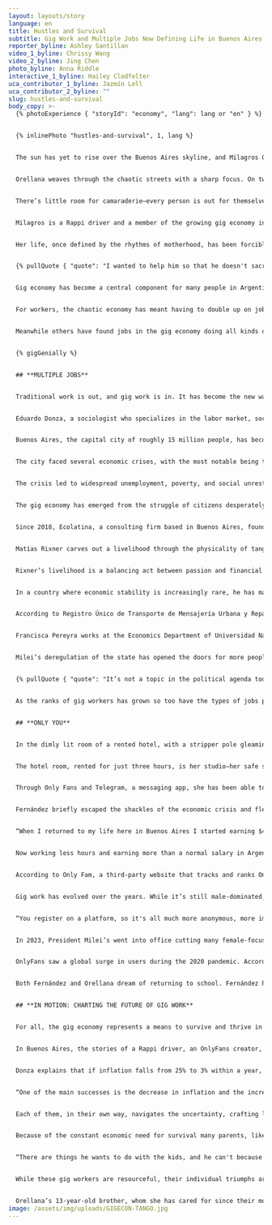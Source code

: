 ```yaml
---
layout: layouts/story
language: en
title: Hustles and Survival
subtitle: Gig Work and Multiple Jobs Now Defining Life in Buenos Aires
reporter_byline: Ashley Santillan
video_1_byline: Chrissy Wang
video_2_byline: Jing Chen
photo_byline: Anna Riddle
interactive_1_byline: Hailey Clodfelter
uca_contributor_1_byline: Jazmín Lell
uca_contributor_2_byline: ""
slug: hustles-and-survival
body_copy: >-
  {% photoExperience { "storyId": "economy", "lang": lang or "en" } %}


  {% inlinePhoto "hustles-and-survival", 1, lang %}


  The sun has yet to rise over the Buenos Aires skyline, and Milagros Orellana is already on her feet. As the chill of the early morning lingers in the air, the 24-year-old mother of three prepares to face once again a busy schedule. By day, she is the nurturing heart of her family; by night, she becomes a daring, racing street worker weaving through traffic to deliver food, groceries, and other goods to customers on the streets of Buenos Aires in some of the toughest neighborhoods. She risks her life nightly to earn a little extra money based on how far she peddles her bike and the time it takes to get there.  


  Orellana weaves through the chaotic streets with a sharp focus. On two wheels, she’s part of a fierce, unforgiving world where survival depends on quick reflexes and cold determination. As a woman in a male-dominated gig, she faces a constant push-and-pull dynamic; men, often dismissive of her presence, see her as competition, while other women eye her with distrust, resenting her for working alongside men in this gritty, high-stress environment. 


  There’s little room for camaraderie—every person is out for themselves. With the pressure mounting from all sides, Orellana has learned to keep her guard up and her eyes always scanning the road. With each shift, she pushes through exhaustion, balancing the weight of her children's needs with the demands of an unforgiving gig economy. The clock is her constant enemy, as she races against time, each delivery another small victory in the ongoing struggle for her family’s survival. 


  Milagros is a Rappi driver and a member of the growing gig economy in Argentina as people take on multiple jobs just to survive. For Orellana, her resilience comes back to her main purpose, motherhood. 


  Her life, once defined by the rhythms of motherhood, has been forcibly rewritten by the economic turmoil that has swept through Argentina. Until recently, her husband’s steady income was enough to support their family. But as the country’s financial instability deepens, what was once a stable foundation has crumbled, leaving Orellana with no choice but to step into the world of food delivery. 


  {% pullQuote { "quote": "I wanted to help him so that he doesn't sacrifice himself or kill himself so much, I decided to start working.", "attribution": "Orellana", "role": "Rappi driver" } %}


  Gig economy has become a central component for many people in Argentina to survive the economic crisis that has been haunting the country for over 100 years. And now with the new president imposing austerity measures to control the economy the ranks of the gig economy workers are swelling adding to the chaos and competition for extra money. It remains to be seen whether President Javier Milei’s cuts can create a more stable economy or not. 


  For workers, the chaotic economy has meant having to double up on jobs in the gig economy. But for some gig workers the introduction of Milei has meant fewer regulations on how they do business and garnered their support for his style of governance. 


  Meanwhile others have found jobs in the gig economy doing all kinds of work just to make ends meet. Some have become Uber drivers, others providing tourists lessons in Tango, and many women have found doing OnlyFans work the best way to make extra money. People are waiting to see if Milei’s austerity measures will stabilize the economy and families like Orellana can return to a two-income household or whether the gig economy is here to stay and become a new normal for Argentina. 


  {% gigGenially %}


  ## **MULTIPLE JOBS** 


  Traditional work is out, and gig work is in. It has become the new way for society to earn a means of living. 


  Eduardo Donza, a sociologist who specializes in the labor market, social inequality and poverty, says, “the inflationary crisis that Argentina has suffered for many decades is not a new problem in Argentina.” He is part of the Social Debt Observatory of the Catholic University of Argentina, and a professor at the University of Buenos Aires. 


  Buenos Aires, the capital city of roughly 15 million people, has become a place compelled to confront the constant challenges of an ever-changing economic landscape like many other cities around the world.


  The city faced several economic crises, with the most notable being the 1998–2002 financial collapse, triggered by massive debt, economic mismanagement, and a currency peg to the US dollar. 


  The crisis led to widespread unemployment, poverty, and social unrest, culminating in the 2001 riots and the resignation of President Fernando de la Rúa. Despite recovery in the mid-2000s, the city has continued to experience periodic economic turbulence, marked by inflation and fiscal instability, which have exacerbated social inequalities. 


  The gig economy has emerged from the struggle of citizens desperately forced to adapt, reshaping the workforce in its wake. Specifically, online platforms have become the leading recruiter for gig work. Platforms like Rappi, Airbnb, Uber, and OnlyFans have become integrated daily into Buenos Aires society. 


  Since 2018, Ecolatina, a consulting firm based in Buenos Aires, found that people with multiple jobs rose 25% since 2018. 


  Matías Rixner carves out a livelihood through the physicality of tango and yoga. At 46, the Buenos Aires-based instructor embraces two practices deeply rooted in Argentine culture – offering tango lessons that celebrate the soul of the dance and yoga sessions that provide calm amid chaos. His dual roles reflect the broader trend in Argentina's gig economy, where tradition and adaptability intersect to meet economic demands. 


  Rixner’s livelihood is a balancing act between passion and financial uncertainty. “I never know how much I’m going to make… sometimes I’m worried, but it always goes well for me,” he says.


  In a country where economic stability is increasingly rare, he has managed to carve out a path by teaching others not only how to move, but how to reconnect – with their bodies, their breath, and the constant flux of life in Buenos Aires. 


  According to Registro Único de Transporte de Mensajería Urbana y Reparto a Domicilio(RUTRAMUR), there are at least 20,000 gig workers in Buenos Aires alone. However, because of the informality of gig work it is hard to collect exact numbers.  


  Francisca Pereyra works at the Economics Department of Universidad Nacional General Sarmiento (Argentina), focusing on work, gender, and the platform economy. Over the past five years, she has led projects examining the experiences, opportunities, and challenges faced by low-income women due to the rise of digital labor platforms in Argentina. She said that gig work increased during the pandemic and that everything that was delivery activity grew even more because it became an essential service. Today, people rely on delivery for convenience. 


  Milei’s deregulation of the state has opened the doors for more people to work in the gig economy, doubling up their jobs like Orellana’s family and changing how family’s function. 


  {% pullQuote { "quote": "It’s not a topic in the political agenda today, unfortunately from what we understand this president doesn’t believe in the regulation of the state.", "attribution": "Pereyra", "role": "Economics Department of the Universidad Nacional General Sarmiento" } %}


  As the ranks of gig workers has grown so too have the types of jobs people are jumping into for more money. Many women find themselves restricted from some gig jobs like food delivery with its male dominated culture and bare-knuckled competition and pushed towards sex work where money can bring big rewards. 


  ## **ONLY YOU**


  In the dimly lit room of a rented hotel, with a stripper pole gleaming under neon lights and a bathtub in the middle of the room that promises to become the backdrop of another sensual scene, 23-year-old Marisol Fernández, sets up her camera. A quick check of her phone reminds her why she’s there: the demand for exotic content on OnlyFans has been her lifeline in a country that was unraveling at the seams. With Argentina's economic crisis tightening its grip, Fernández and many women like her, left behind the hustle of traditional work and turned to the gig economy, where their body, confidence, and creativity are their greatest assets. 


  The hotel room, rented for just three hours, is her studio—her safe space to perform, create, and, most importantly, survive in a financial landscape that offers few options for young women like her. As the country grapples with inflation and unemployment, Fernández’s world now revolves around the precarious balance between her online persona and the unpredictable market she’s learned to navigate—one click at a time.


  Through Only Fans and Telegram, a messaging app, she has been able to survive. Her increased platform has also been able to get her a “sugar daddy,” which is typically an older man who gives gifts or money for a younger woman’s company and sometimes sex work. She sees him and spends a day with him during the week in exchange for up to $300 USD, which is about $323,000 in Argentine pesos. Only knowing him for five months, he has gifted her many things like jewelry, handbags, shoes, and expensive perfumes.  


  Fernández briefly escaped the shackles of the economic crisis and fled to Mexico for love and a better life. After a year, she was stunned when she found herself back in Buenos Aires and had returned back to her home country only to be welcomed by an even worse economic state then before.  


  “When I returned to my life here in Buenos Aires I started earning $400, $500 US dollars And I decided to open the Only Fans. I started generating more income, like in the first months $800 to $1000.”


  Now working less hours and earning more than a normal salary in Argentina, Fernández says, “I have more free time to go out with my friends, travel, do what I like, and I don't have to ask permission from anyone, no boss, no work license, or even wait until I have holidays to be able to do what I really like.”


  According to Only Fam, a third-party website that tracks and ranks OnlyFans creators based on various metrics like popularity, subscriber count (if available), earnings estimates, and content type, logs that there are roughly 5,322 OnlyFans creators based in Argentina, 1,399 alone based in Buenos Aires. However, the number can potentially be four to five times higher as many creators don’t disclose their locations. 


  Gig work has evolved over the years. While it’s still male-dominated, more women are now entering the field. 


  “You register on a platform, so it's all much more anonymous, more impersonal, and that encouraged many women to try their luck,” said Pereyra. 


  In 2023, President Milei’s went into office cutting many female-focused programs, like the Ministry of Women, Gender, and Diversity. Leaving many women with fewer resources—pushing some, like Fernández, toward platforms like OnlyFans for income.


  OnlyFans saw a global surge in users during the 2020 pandemic. According to UpMarket, an investment platform, in 2023, creator growth outpaced fans, rising 29.4% year-over-year compared to a 27.7% increase in subscribers. 


  Both Fernández and Orellana dream of returning to school. Fernández hopes to resume her university studies in psychology, while Orellana aims to finish high school and eventually pursue a degree in mathematics. However, for now, Fernández and thousands of other women shape their reality through the content they create on OnlyFans, where their identity, income, and aspirations are closely tied. Meanwhile, Orellana and other Rappi drivers' realities revolve around the fast-paced demands of their deliveries.


  ## **IN MOTION: CHARTING THE FUTURE OF GIG WORK** 


  For all, the gig economy represents a means to survive and thrive in a country where traditional jobs are increasingly difficult to secure, and gig work has become a vital lifeline in Argentina.


  In Buenos Aires, the stories of a Rappi driver, an OnlyFans creator, and a tango and yoga instructor paint a vivid picture of the gig economy that has taken root amid the country’s ongoing economic struggles. 


  Donza explains that if inflation falls from 25% to 3% within a year, it would mark significant success for any government. He says this is the Milei administration’s strongest indicator of economic stability and a key factor in its growing public support.


  “One of the main successes is the decrease in inflation and the increase in prices,” says Donza. 


  Each of them, in their own way, navigates the uncertainty, crafting livelihoods through flexibility and adaptability, relying on platforms that offer both opportunities and risks. But as they hustle to survive, the weight of Argentina’s economic crisis looms large, a crisis that continues to leave millions grappling with inflation, unemployment, and instability. 


  Because of the constant economic need for survival many parents, like Orellana and her husband, are forced to miss chapters in their children’s lives.  


  “There are things he wants to do with the kids, and he can't because he's working. And there are things I want to do with my children, and I can't because I'm working. So, both of us are losing things because of our children. We both understand that if we don't work, we don't have money to buy things for our children,” says Orellana. 


  While these gig workers are resourceful, their individual triumphs are mere patches in a much larger fabric of systemic challenges. As they chase financial stability, the question remains: can the country ever resolve this crisis, or is survival in the gig economy the new normal for generations to come?


  Orellana’s 13-year-old brother, whom she has cared for since their mother’s death, represents the future of gig work. Juggling school and teenage life, he also works as a Rappi driver, navigating the same streets and traffic that his sister faces.
image: /assets/img/uploads/GIGECON-TANGO.jpg
---
```

